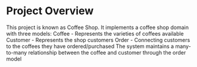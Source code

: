 # Project Overview
This project is known as Coffee Shop. It implements a coffee shop domain with three models:
 Coffee - Represents the varieties of coffees available
 Customer - Represents the shop customers
 Order - Connecting customers to the coffees they have ordered/purchased
The system maintains a many-to-many relationship between the coffee and customer through the order model